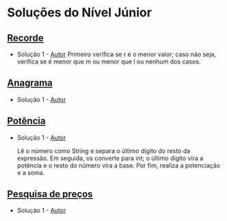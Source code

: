 # Soluções do Nível Júnior

## [Recorde](https://neps.academy/br/exercise/1720)
- Solução 1 - [Autor](https://github.com/tiago-rodrigues1) <Insira o link para o seu github nos parenteses>
    Primeiro verifica se r é o menor valor; caso não seja, verifica se é menor que m ou menor que l ou nenhum dos casos.

## [Anagrama](https://neps.academy/br/exercise/1721)
- Solução 1 - [Autor]() <Insira o link para o seu github nos parenteses>

<Se possivel insira uma breve explicacao da solucao>

## [Potência](https://neps.academy/br/exercise/1722)
- Solução 1 - [Autor](https://github.com/tiago-rodrigues1) <Insira o link para o seu github nos parenteses>

    Lê o número como String e separa o último dígito do resto da expressão. Em seguida, os converte para int; o último dígito vira a potência e o resto do número vira a base. Por fim, realiza a potenciação e a soma.

## [Pesquisa de preços](https://neps.academy/br/exercise/1723)
- Solução 1 - [Autor]() <Insira o link para o seu github nos parenteses>

<Se possivel insira uma breve explicacao da solucao>
